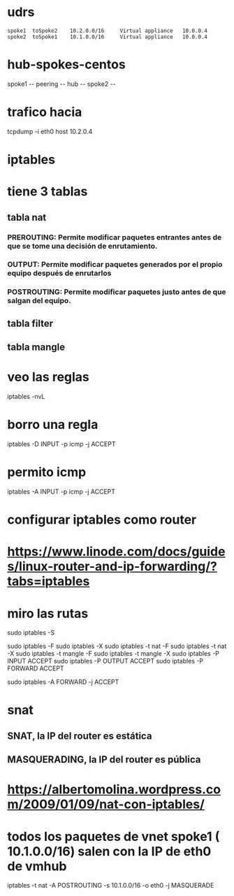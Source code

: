 # udrs
    spoke1  toSpoke2    10.2.0.0/16     Virtual appliance   10.0.0.4
    spoke2  toSpoke1    10.1.0.0/16     Virtual appliance   10.0.0.4

# hub-spokes-centos
spoke1 -- peering -- hub -- spoke2 -- 
# trafico hacia
tcpdump -i eth0 host 10.2.0.4

# iptables
# tiene 3 tablas
## tabla nat
### PREROUTING: Permite modificar paquetes entrantes antes de que se tome una decisión de enrutamiento.
### OUTPUT: Permite modificar paquetes generados por el propio equipo después de enrutarlos
### POSTROUTING: Permite modificar paquetes justo antes de que salgan del equipo.
## tabla filter
## tabla mangle

# veo las reglas
iptables -nvL

# borro una regla
iptables -D INPUT -p icmp -j ACCEPT

# permito icmp
iptables -A INPUT -p icmp -j ACCEPT

# configurar iptables como router
# https://www.linode.com/docs/guides/linux-router-and-ip-forwarding/?tabs=iptables

# miro las rutas
sudo iptables -S

sudo iptables -F
sudo iptables -X
sudo iptables -t nat -F
sudo iptables -t nat -X
sudo iptables -t mangle -F
sudo iptables -t mangle -X
sudo iptables -P INPUT ACCEPT
sudo iptables -P OUTPUT ACCEPT
sudo iptables -P FORWARD ACCEPT

sudo iptables -A FORWARD -j ACCEPT

# snat
## SNAT, la IP del router es estática 
## MASQUERADING, la IP del router es pública
# https://albertomolina.wordpress.com/2009/01/09/nat-con-iptables/
# todos los paquetes de vnet spoke1 ( 10.1.0.0/16) salen con la IP de eth0 de vmhub
iptables -t nat -A POSTROUTING -s 10.1.0.0/16 -o eth0 -j MASQUERADE
